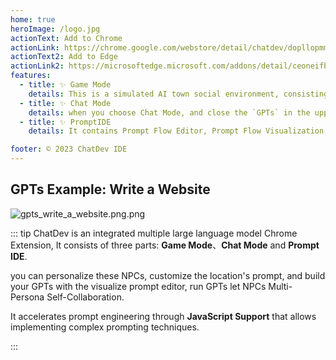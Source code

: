 ```yaml
---
home: true
heroImage: /logo.jpg
actionText: Add to Chrome
actionLink: https://chrome.google.com/webstore/detail/chatdev/dopllopmmfnghbahgbdejnkebfcmomej
actionText2: Add to Edge
actionLink2: https://microsoftedge.microsoft.com/addons/detail/ceoneifbmcdiihmgfjeodiholmbpmibm?utm_source=toscl
features:
  - title: ✨ Game Mode
    details: This is a simulated AI town social environment, consisting of 25 NPCs with independent consciousness and a controlled player,all the roles you can customize, you can design a mathematician, a psychological analysis expert to solve various problems for you, you just need to define a reasonable Prompt role definition, the richness of the map will be completely controlled by you.
  - title: ✨ Chat Mode
    details: when you choose Chat Mode, and close the `GPTs` in the upper right corner, select your favorite large model on the left, Chat Mode will be a regular LLM UI, and all your inputs will be through the normal LLM interface, output the reply of the large model.
  - title: ✨ PromptIDE
    details: It contains Prompt Flow Editor, Prompt Flow Visualization, JavaScript Support, Export & Import. Prompt flow is a suite of development tools designed to streamline the end-to-end development cycle of LLM-based AI applications, from ideation, prototyping, testing, evaluation.    It makes prompt engineering much easier and enables you to build LLM apps with production quality.

footer: © 2023 ChatDev IDE
---
```


## GPTs Example: Write a Website
![gpts_write_a_website.png.png](/images/gpts_write_a_website.png)

::: tip
ChatDev is an integrated multiple large language model Chrome Extension, It consists of three parts: **Game Mode**、**Chat Mode** and **Prompt IDE**.

you can personalize these NPCs, customize the location's prompt, and build your GPTs with the visualize prompt editor, run GPTs let NPCs Multi-Persona Self-Collaboration.

It accelerates prompt engineering through **JavaScript Support** that allows implementing complex prompting techniques.

:::
